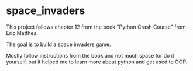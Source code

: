# space_invaders
This project follows chapter 12 from the book "Python Crash Course" from Eric Matthes.

The goal is to build a space invaders game.

Mostly follow instructions from the book and not much space for do it yourself, but it helped me to learn more about python and get used to OOP.
